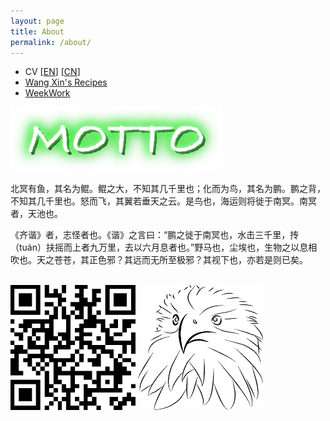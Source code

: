 ```yaml
---
layout: page
title: About
permalink: /about/
---
```


* CV [[EN](/assets/cv/cv_en.pdf)] [[CN](/assets/cv/cv.pdf)]
* [Wang Xin's Recipes](/recipes/)
* [WeekWork](/WeekWork/)

<img src="/assets/motto.svg" alt="mott"/>

北冥有鱼，其名为鲲。鲲之大，不知其几千里也；化而为鸟，其名为鹏。鹏之背，不知其几千里也。怒而飞，其翼若垂天之云。是鸟也，海运则将徙于南冥。南冥者，天池也。

《齐谐》者，志怪者也。《谐》之言曰：“鹏之徙于南冥也，水击三千里，抟（tuán）扶摇而上者九万里，去以六月息者也。”野马也，尘埃也，生物之以息相吹也。天之苍苍，其正色邪？其远而无所至极邪？其视下也，亦若是则已矣。

<br/>
<img src="/assets/qrcode.png" width = "200" height = "200" alt="qrcode"/>
<img src="/assets/eagle.svg" width = "200" height = "200" alt="eagle"/>

